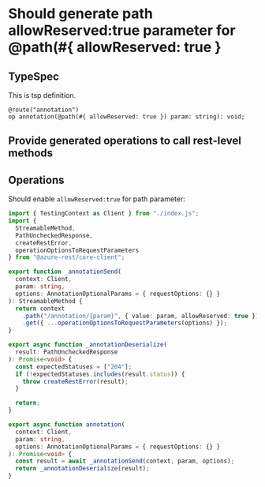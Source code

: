 # Should generate path allowReserved:true parameter for @path(#{ allowReserved: true }

## TypeSpec

This is tsp definition.

```tsp
@route("annotation")
op annotation(@path(#{ allowReserved: true }) param: string): void;
```

## Provide generated operations to call rest-level methods

## Operations

Should enable `allowReserved:true` for path parameter:

```ts operations
import { TestingContext as Client } from "./index.js";
import {
  StreamableMethod,
  PathUncheckedResponse,
  createRestError,
  operationOptionsToRequestParameters
} from "@azure-rest/core-client";

export function _annotationSend(
  context: Client,
  param: string,
  options: AnnotationOptionalParams = { requestOptions: {} }
): StreamableMethod {
  return context
    .path("/annotation/{param}", { value: param, allowReserved: true })
    .get({ ...operationOptionsToRequestParameters(options) });
}

export async function _annotationDeserialize(
  result: PathUncheckedResponse
): Promise<void> {
  const expectedStatuses = ["204"];
  if (!expectedStatuses.includes(result.status)) {
    throw createRestError(result);
  }

  return;
}

export async function annotation(
  context: Client,
  param: string,
  options: AnnotationOptionalParams = { requestOptions: {} }
): Promise<void> {
  const result = await _annotationSend(context, param, options);
  return _annotationDeserialize(result);
}
```
